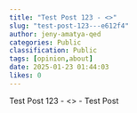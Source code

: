 ```yaml
---
title: "Test Post 123 - <>"
slug: "test-post-123---e612f4"
author: jeny-amatya-qed
categories: Public
classification: Public
tags: [opinion,about]
date: 2025-01-23 01:44:03 
likes: 0
---
```


Test Post 123 - <> - Test Post